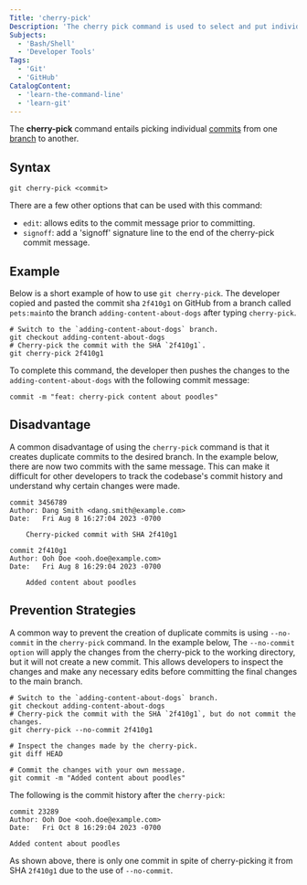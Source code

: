 ```yaml
---
Title: 'cherry-pick'
Description: 'The cherry pick command is used to select and put individual commits from one branch to another.'
Subjects:
  - 'Bash/Shell'
  - 'Developer Tools'
Tags:
  - 'Git'
  - 'GitHub'
CatalogContent:
  - 'learn-the-command-line'
  - 'learn-git'
---
```


The **cherry-pick** command entails picking individual [commits](https://www.codecademy.com/resources/docs/git/commit) from one [branch](https://www.codecademy.com/resources/docs/git/branch) to another.

## Syntax

```pseudo
git cherry-pick <commit>
```

There are a few other options that can be used with this command:

- `edit`: allows edits to the commit message prior to committing.
- `signoff`: add a 'signoff' signature line to the end of the cherry-pick commit message.

## Example

Below is a short example of how to use `git cherry-pick`. The developer copied and pasted the commit sha `2f410g1` on GitHub from a branch called `pets:main`to the branch `adding-content-about-dogs` after typing `cherry-pick`.

```pseudo
# Switch to the `adding-content-about-dogs` branch.
git checkout adding-content-about-dogs
# Cherry-pick the commit with the SHA `2f410g1`.
git cherry-pick 2f410g1
```

To complete this command, the developer then pushes the changes to the `adding-content-about-dogs` with the following commit message:

```pseudo
commit -m "feat: cherry-pick content about poodles"
```

## Disadvantage

A common disadvantage of using the `cherry-pick` command is that it creates duplicate commits to the desired branch. In the example below, there are now two commits with the same message. This can make it difficult for other developers to track the codebase's commit history and understand why certain changes were made.

```pseudo
commit 3456789
Author: Dang Smith <dang.smith@example.com>
Date:   Fri Aug 8 16:27:04 2023 -0700

    Cherry-picked commit with SHA 2f410g1

commit 2f410g1
Author: Ooh Doe <ooh.doe@example.com>
Date:   Fri Aug 8 16:29:04 2023 -0700

    Added content about poodles
```

## Prevention Strategies

A common way to prevent the creation of duplicate commits is using `--no-commit` in the `cherry-pick` command. In the example below, The `--no-commit option` will apply the changes from the cherry-pick to the working directory, but it will not create a new commit. This allows developers to inspect the changes and make any necessary edits before committing the final changes to the main branch.

```pseudo
# Switch to the `adding-content-about-dogs` branch.
git checkout adding-content-about-dogs
# Cherry-pick the commit with the SHA `2f410g1`, but do not commit the changes.
git cherry-pick --no-commit 2f410g1

# Inspect the changes made by the cherry-pick.
git diff HEAD

# Commit the changes with your own message.
git commit -m "Added content about poodles"
```

The following is the commit history after the `cherry-pick`:

```pseudo
commit 23289
Author: Ooh Doe <ooh.doe@example.com>
Date:   Fri Oct 8 16:29:04 2023 -0700

Added content about poodles
```

As shown above, there is only one commit in spite of cherry-picking it from SHA `2f410g1` due to the use of `--no-commit`.
